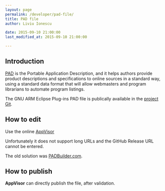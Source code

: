 ```yaml
---
layout: page
permalink: /developer/pad-file/
title: PAD file
author: Liviu Ionescu

date: 2015-09-10 21:00:00
last_modified_at: 2015-09-10 21:00:00

---
```


## Introduction

[PAD](http://en.wikipedia.org/wiki/Portable_Application_Description) is the Portable Application Description, and it helps authors provide product descriptions and specifications to online sources in a standard way, using a standard data format that will allow webmasters and program librarians to automate program listings.

The GNU ARM Eclipse Plug-ins PAD file is publically available in the [project Git](https://github.com/gnuarmeclipse/gnuarmeclipse/blob/develop/info/GNU_ARM_Eclipse_pad.xml).

## How to edit

Use the online [AppVisor](http://www.appvisor.com/)

Unfortunately it does not support long URLs and the GitHub Release URL cannot be entered. 

The old solution was [PADBuilder.com](http://www.padbuilder.com/).

## How to publish

**AppVisor** can directly publish the file, after validation.